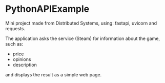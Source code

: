 # PythonAPIExample

Mini project made from Distributed Systems, using: fastapi, uvicorn and requests.

The application asks the service (Steam) for information about the game, such as:
- price
- opinions
- description

and displays the result as a simple web page.
